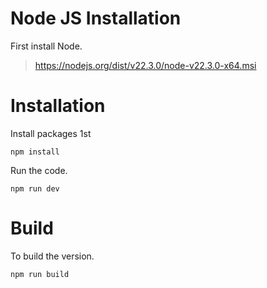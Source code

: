 # Node JS Installation
First install Node.
> https://nodejs.org/dist/v22.3.0/node-v22.3.0-x64.msi

# Installation
Install packages 1st
```
npm install
```

Run the code.
```
npm run dev
```

# Build
To build the version.
```
npm run build
```
